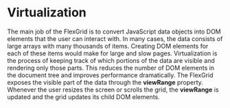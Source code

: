 Virtualization
==============

The main job of the FlexGrid is to convert JavaScript data objects into DOM elements that the user can interact with. In many cases, the data consists of large arrays with many thousands of items. Creating DOM elements for each of these items would make for large and slow pages.  Virtualization is the process of keeping track of which portions of the data are visible and rendering only those parts. This reduces the number of DOM elements in the document tree and improves performance dramatically. The FlexGrid exposes the visible part of the data through the **viewRange** property. Whenever the user resizes the screen or scrolls the grid, the **viewRange** is updated and the grid updates its child DOM elements.
